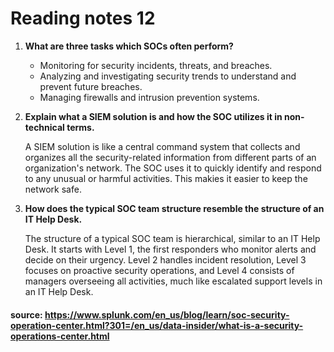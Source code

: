 # Reading notes 12

1. **What are three tasks which SOCs often perform?**

   - Monitoring for security incidents, threats, and breaches.
   - Analyzing and investigating security trends to understand and prevent future breaches.
   - Managing firewalls and intrusion prevention systems.

2. **Explain what a SIEM solution is and how the SOC utilizes it in non-technical terms.**

   A SIEM solution is like a central command system that collects and organizes all the security-related information from different parts of an organization's network. The SOC uses it to quickly identify and respond to any unusual or harmful activities. This makies it easier to keep the network safe.

3. **How does the typical SOC team structure resemble the structure of an IT Help Desk.**

   The structure of a typical SOC team is hierarchical, similar to an IT Help Desk. It starts with Level 1, the first responders who monitor alerts and decide on their urgency. Level 2 handles incident resolution, Level 3 focuses on proactive security operations, and Level 4 consists of managers overseeing all activities, much like escalated support levels in an IT Help Desk.

#### source: https://www.splunk.com/en_us/blog/learn/soc-security-operation-center.html?301=/en_us/data-insider/what-is-a-security-operations-center.html